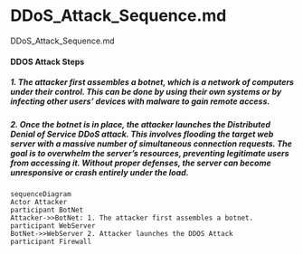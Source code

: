 # DDoS_Attack_Sequence.md
DDoS_Attack_Sequence.md

#### DDOS Attack Steps
#####	1. The attacker first assembles a botnet, which is a network of computers under their control. This can be done by using their own systems or by infecting other users’ devices with malware to gain remote access. 
#####	2. Once the botnet is in place, the attacker launches the Distributed Denial of Service DDoS attack. This involves flooding the target web server with a massive number of simultaneous connection requests. The goal is to overwhelm the server’s resources, preventing legitimate users from accessing it. Without proper defenses, the server can become unresponsive or crash entirely under the load.


```mermaid
sequenceDiagram
Actor Attacker
participant BotNet
Attacker->>BotNet: 1. The attacker first assembles a botnet.
participant WebServer
BotNet->>WebServer 2. Attacker launches the DDOS Attack
participant Firewall
```
